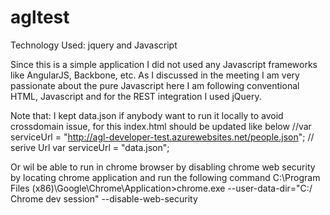 # agltest

Technology Used: jquery and Javascript

Since this is a simple application I  did not used any Javascript frameworks like AngularJS, Backbone, etc. As I discussed in the meeting I am very passionate about the pure Javascript here I am following conventional HTML, Javascript and for the REST integration I used jQuery.



Note that: I kept data.json if anybody want to run it locally to avoid crossdomain issue, for this index.html should be updated like below 
//var serviceUrl = "http://agl-developer-test.azurewebsites.net/people.json"; // serive Url 
var serviceUrl = "data.json";

Or wil be able to run in chrome browser by disabling chrome web security by locating chrome application and run the following command
C:\Program Files (x86)\Google\Chrome\Application>chrome.exe --user-data-dir="C:/
Chrome dev session" --disable-web-security
